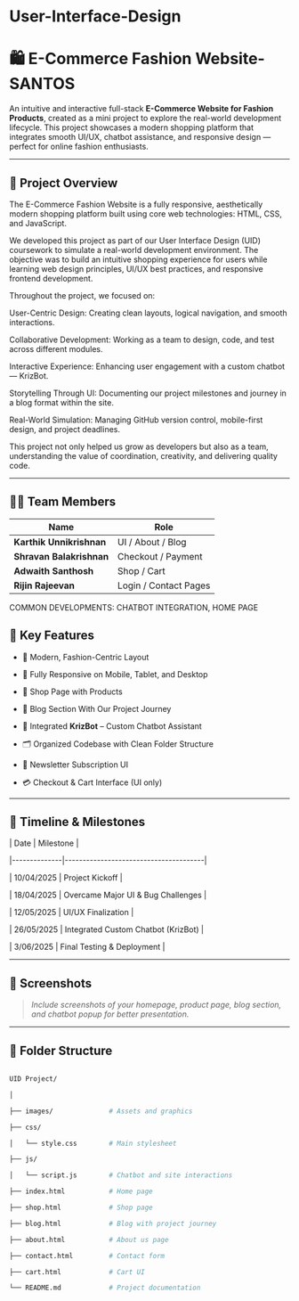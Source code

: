 # User-Interface-Design

# 🛍️ E-Commerce Fashion Website-SANTOS
 
An intuitive and interactive full-stack **E-Commerce Website for Fashion Products**, created as a mini project to explore the real-world development lifecycle. This project showcases a modern shopping platform that integrates smooth UI/UX, chatbot assistance, and responsive design — perfect for online fashion enthusiasts.
 
---
 
## 📌 Project Overview
 
The E-Commerce Fashion Website is a fully responsive, aesthetically modern shopping platform built using core web technologies: HTML, CSS, and JavaScript.
 
We developed this project as part of our User Interface Design (UID) coursework to simulate a real-world development environment. The objective was to build an intuitive shopping experience for users while learning web design principles, UI/UX best practices, and responsive frontend development.
 
Throughout the project, we focused on:
 
User-Centric Design: Creating clean layouts, logical navigation, and smooth interactions.
 
Collaborative Development: Working as a team to design, code, and test across different modules.
 
Interactive Experience: Enhancing user engagement with a custom chatbot — KrizBot.
 
Storytelling Through UI: Documenting our project milestones and journey in a blog format within the site.
 
Real-World Simulation: Managing GitHub version control, mobile-first design, and project deadlines.
 
This project not only helped us grow as developers but also as a team, understanding the value of coordination, creativity, and delivering quality code.
 
---
 
## 👨‍💻 Team Members

| Name                    | Role                      |
|-------------------------|---------------------------|
| **Karthik Unnikrishnan** | UI / About / Blog         |
| **Shravan Balakrishnan** | Checkout / Payment      |
| **Adwaith Santhosh**     | Shop / Cart               |
| **Rijin Rajeevan**       | Login / Contact Pages     |

 
COMMON DEVELOPMENTS: CHATBOT INTEGRATION, HOME PAGE
 
## 🎯 Key Features
 
- 🧥 Modern, Fashion-Centric Layout

- 📱 Fully Responsive on Mobile, Tablet, and Desktop

- 🛒 Shop Page with Products

- 📝 Blog Section With Our Project Journey

- 🤖 Integrated **KrizBot** – Custom Chatbot Assistant

- 🗂️ Organized Codebase with Clean Folder Structure

- 📨 Newsletter Subscription UI

- 💳 Checkout & Cart Interface (UI only)
 
---
 
## 📅 Timeline & Milestones
 
| Date         | Milestone                            |

|--------------|---------------------------------------|

| 10/04/2025   | Project Kickoff                       |

| 18/04/2025   | Overcame Major UI & Bug Challenges    |

| 12/05/2025   | UI/UX Finalization                    |

| 26/05/2025   | Integrated Custom Chatbot (KrizBot)   |

| 3/06/2025   | Final Testing & Deployment            |
 
---
 
## 📸 Screenshots
 
> _Include screenshots of your homepage, product page, blog section, and chatbot popup for better presentation._
 
---
 
## 📁 Folder Structure
 
```bash

UID Project/

│

├── images/              # Assets and graphics

├── css/

│   └── style.css        # Main stylesheet

├── js/

│   └── script.js        # Chatbot and site interactions

├── index.html           # Home page

├── shop.html            # Shop page

├── blog.html            # Blog with project journey

├── about.html           # About us page

├── contact.html         # Contact form

├── cart.html            # Cart UI

└── README.md            # Project documentation

 
